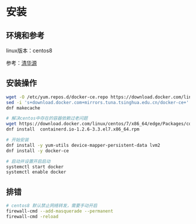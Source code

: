 # 安装

## 环境和参考

linux版本：centos8

参考：[清华源](https://mirrors.tuna.tsinghua.edu.cn/help/docker-ce/)

## 安装操作

``` bash
wget -O /etc/yum.repos.d/docker-ce.repo https://download.docker.com/linux/centos/docker-ce.repo  # 获取docker的repo配置
sed -i 's+download.docker.com+mirrors.tuna.tsinghua.edu.cn/docker-ce+' /etc/yum.repos.d/docker-ce.repo  # 替换官方源为清华源
dnf makecache

# 解决centos中存在的容器依赖过老问题
wget https://download.docker.com/linux/centos/7/x86_64/edge/Packages/containerd.io-1.2.6-3.3.el7.x86_64.rpm
dnf install  containerd.io-1.2.6-3.3.el7.x86_64.rpm

# 开始安装
dnf install -y yum-utils device-mapper-persistent-data lvm2
dnf install -y docker-ce

# 启动并设置开启启动
systemctl start docker
systemctl enable docker
```

## 排错

``` bash
# centos8 默认禁止网络转发，需要手动开启
firewall-cmd --add-masquerade --permanent
firewall-cmd -reload
```